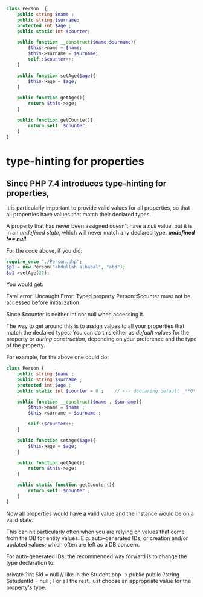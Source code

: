 
```php in Person.php
class Person  {
    public string $name ; 
    public string $surname;
    protected int $age ; 
    public static int $counter;

    public function __construct($name,$surname){
        $this->name = $name;
        $this->surname = $surname;
        self::$counter++;
    }

    public function setAge($age){
        $this->age = $age;
    }

    public function getAge(){
        return $this->age;
    }

    public function getCounte(){
        return self::$counter;
    }
}
```


# type-hinting for properties 

## Since PHP 7.4 introduces type-hinting for properties,
it is particularly important to provide valid values for all properties, so that all properties have values that match their declared types.


A property that has never been assigned doesn't have a _null_ value, but it is in an _undefined_ *state*, which will never match any declared type. **_undefined !== null_**.

For the code above, if you did:

```php in index.php
require_once "./Person.php";
$p1 = new Person("abdullah alhabal", "abd");
$p1->setAge(22);
```

You would get:

Fatal error: Uncaught Error: Typed property Person::$counter must not be accessed before initialization

Since $counter is neither int nor null when accessing it.

The way to get around this is to assign values to all your properties that match the declared types. You can do this either as _default values_ for the property or _during construction_, depending on your preference and the type of the property.

For example, for the above one could do:

```php in Person.php
class Person {
    public string $name ; 
    public string $surname ;
    protected int $age ;
    public static int $counter = 0 ;    // <-- declaring default _**0**_ value for the property

    public function __construct($name , $surname){
        $this->name = $name ; 
        $this->surname = $surname ;

        self::$counter++;
    }

    public function setAge($age){
        $this->age = $age; 
    }

    public function getAge(){
        return $this->age;
    } 

    public static function getCounter(){
        return self::$counter ;
    }
}
```

Now all properties would have a valid value and the instance would be on a valid state.

This can hit particularly often when you are relying on values that come from the DB for entity values. E.g. auto-generated IDs, or creation and/or updated values; which often are left as a DB concern.

For auto-generated IDs, the recommended way forward is to change the type declaration to:

private ?int $id = null //  like in the Student.php -> public public ?string $studentId = null ; 
For all the rest, just choose an appropriate value for the property's type.